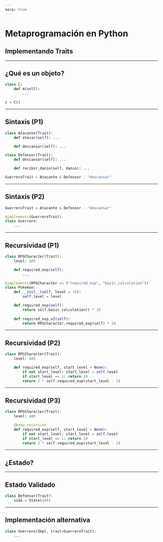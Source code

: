 ```yaml
---
marp: true
---
```


# Metaprogramación en Python

## Implementando Traits

---

## ¿Qué es un objeto?

```python
class C:
    def m(self):
        ...

c = C()
```
<!--
Hablar de los objectos como diccionarios y metodos como funciones vinculadas.
Mostrar metamodelo.
Uso de clases como funciones (ej. type)
Uso de __dict__ vs getmembers
-->

---

## Sintaxis (P1)

```python
class Atacante(Trait):
    def atacar(self): ...

    def descansar(self): ...

class Defensor(Trait):
    def descansar(self): ...

    def recibir_danio(self, danio): ...

GuerreroTrait = Atacante & Defensor - "descansar"
```

<!--
Plantear que dada la sintaxis deseada se necesita una clase Trait y luego explicar como python maneja los operadores (aka. metodos magicos).
Una vez hecho eso, notar que la implementación aplica sobre las instancias, mostrar @classmethod y porque en este caso no sirve y luego introducir metaclass
-->

---

## Sintaxis (P2)

```python
GuerreroTrait = Atacante & Defensor - "descansar"

@implements(GuerreroTrait)
class Guerrero:
    ...
```

<!--
Profundizar más en decorators e introducir el monkey patching en python.
-->

---

## Recursividad (P1)

```python
class RPGCharacter(Trait):    
    level: int

    def required_exp(self):
        ...

@implements(RPGCharacter << ("required_exp", "basic_calculation"))
class Pokemon:
    def __init__(self, level = 10):
        self.level = level

    def required_exp(self):
        return self.basic_calculation() * 10
    
    def required_exp_v2(self):
        return RPGCharacter.required_exp(self) * 10
```

<!--
Explicar como el alias method es redundante en python porque puedo referenciar la funcion original a traves del Trait directamente pero lo vamos a hacer para demostrar que lo siguiente doble funciona.
-->

---

## Recursividad (P2)

```python
class RPGCharacter(Trait):
    level: int

    def required_exp(self, start_level = None):
        if not start_level: start_level = self.level
        if start_level == 1: return 10
        return 2 * self.required_exp(start_level - 1)
```

---

## Recursividad (P3)

```python
class RPGCharacter(Trait):    
    level: int

    @keep_recursion
    def required_exp(self, start_level = None):
        if not start_level: start_level = self.level
        if start_level == 1: return 10
        return 2 * self.required_exp(start_level - 1)
```

<!--
Definir keep_recursion -> Definir FrozenRecursion -> Explicar descriptors -> Separar comportamiento entre clase e instancia -> Introducir clase MethodType ->
Introducir Proxy -> Mostrar __getattribute__
-->

---

## ¿Estado?

<!-- Hablar de como el estado se resuelve automaticamente porque todo se maneja con atributos -->

---

## Estado Validado

```python
class Defensor(Trait):
    vida = State(int)
```

<!-- 
Explicar data descriptors.
Mostrar la implementación almacenando el estado dentro del mismo descriptor y luego mostrar como tambien pueden modificar el objeto
-->

---

## Implementación alternativa

```python
class Guerrero(Impl, trait=GuerreroTrait):
    ...
```

<!-- Comparar Metaclass.__new__vs Type.__init_subclass__ -->
